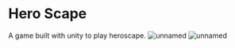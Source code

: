 # Hero Scape
A game built with unity to play heroscape.
![unnamed](https://github.com/user-attachments/assets/19420fd3-9dc7-4586-b753-291af62971a6)
![unnamed](https://github.com/user-attachments/assets/8578c794-843c-4e3a-8ff3-e666fffce501)

